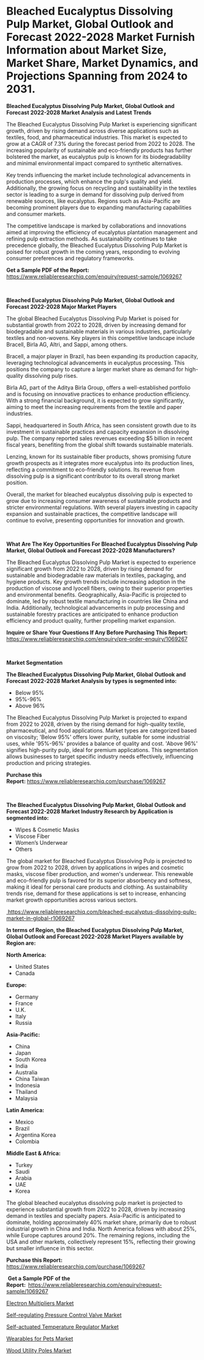 <p><h1>Bleached Eucalyptus Dissolving Pulp Market, Global Outlook and Forecast 2022-2028 Market Furnish Information about Market Size, Market Share, Market Dynamics, and Projections Spanning from 2024 to 2031.</h1></p><p><strong>Bleached Eucalyptus Dissolving Pulp Market, Global Outlook and Forecast 2022-2028 Market Analysis and Latest Trends</strong></p>
<p><p>The Bleached Eucalyptus Dissolving Pulp Market is experiencing significant growth, driven by rising demand across diverse applications such as textiles, food, and pharmaceutical industries. This market is expected to grow at a CAGR of 7.3% during the forecast period from 2022 to 2028. The increasing popularity of sustainable and eco-friendly products has further bolstered the market, as eucalyptus pulp is known for its biodegradability and minimal environmental impact compared to synthetic alternatives.</p><p>Key trends influencing the market include technological advancements in production processes, which enhance the pulp's quality and yield. Additionally, the growing focus on recycling and sustainability in the textiles sector is leading to a surge in demand for dissolving pulp derived from renewable sources, like eucalyptus. Regions such as Asia-Pacific are becoming prominent players due to expanding manufacturing capabilities and consumer markets.</p><p>The competitive landscape is marked by collaborations and innovations aimed at improving the efficiency of eucalyptus plantation management and refining pulp extraction methods. As sustainability continues to take precedence globally, the Bleached Eucalyptus Dissolving Pulp Market is poised for robust growth in the coming years, responding to evolving consumer preferences and regulatory frameworks.</p></p>
<p><strong>Get a Sample PDF of the Report:&nbsp;</strong> <a href="https://www.reliableresearchiq.com/enquiry/request-sample/1069267?utm_campaign=101&utm_medium=2&utm_source=Github&utm_content=ia&utm_term=04122024&utm_id=bleached-eucalyptus-dissolving-pulp-market-global-outlook-and-forecast-2022-2028">https://www.reliableresearchiq.com/enquiry/request-sample/1069267</a></p>
<p>&nbsp;</p>
<p><strong>Bleached Eucalyptus Dissolving Pulp Market, Global Outlook and Forecast 2022-2028 Major Market Players</strong></p>
<p><p>The global Bleached Eucalyptus Dissolving Pulp Market is poised for substantial growth from 2022 to 2028, driven by increasing demand for biodegradable and sustainable materials in various industries, particularly textiles and non-wovens. Key players in this competitive landscape include Bracell, Birla AG, Altri, and Sappi, among others.</p><p>Bracell, a major player in Brazil, has been expanding its production capacity, leveraging technological advancements in eucalyptus processing. This positions the company to capture a larger market share as demand for high-quality dissolving pulp rises.</p><p>Birla AG, part of the Aditya Birla Group, offers a well-established portfolio and is focusing on innovative practices to enhance production efficiency. With a strong financial background, it is expected to grow significantly, aiming to meet the increasing requirements from the textile and paper industries.</p><p>Sappi, headquartered in South Africa, has seen consistent growth due to its investment in sustainable practices and capacity expansion in dissolving pulp. The company reported sales revenues exceeding $5 billion in recent fiscal years, benefiting from the global shift towards sustainable materials.</p><p>Lenzing, known for its sustainable fiber products, shows promising future growth prospects as it integrates more eucalyptus into its production lines, reflecting a commitment to eco-friendly solutions. Its revenue from dissolving pulp is a significant contributor to its overall strong market position.</p><p>Overall, the market for bleached eucalyptus dissolving pulp is expected to grow due to increasing consumer awareness of sustainable products and stricter environmental regulations. With several players investing in capacity expansion and sustainable practices, the competitive landscape will continue to evolve, presenting opportunities for innovation and growth.</p></p>
<p>&nbsp;</p>
<p><strong>What Are The Key Opportunities For Bleached Eucalyptus Dissolving Pulp Market, Global Outlook and Forecast 2022-2028 Manufacturers?</strong></p>
<p><p>The Bleached Eucalyptus Dissolving Pulp Market is expected to experience significant growth from 2022 to 2028, driven by rising demand for sustainable and biodegradable raw materials in textiles, packaging, and hygiene products. Key growth trends include increasing adoption in the production of viscose and lyocell fibers, owing to their superior properties and environmental benefits. Geographically, Asia-Pacific is projected to dominate, led by robust textile manufacturing in countries like China and India. Additionally, technological advancements in pulp processing and sustainable forestry practices are anticipated to enhance production efficiency and product quality, further propelling market expansion.</p></p>
<p><strong>Inquire or Share Your Questions If Any Before Purchasing This Report:</strong> <a href="https://www.reliableresearchiq.com/enquiry/pre-order-enquiry/1069267?utm_campaign=101&utm_medium=2&utm_source=Github&utm_content=ia&utm_term=04122024&utm_id=bleached-eucalyptus-dissolving-pulp-market-global-outlook-and-forecast-2022-2028">https://www.reliableresearchiq.com/enquiry/pre-order-enquiry/1069267</a></p>
<p>&nbsp;</p>
<p><strong>Market Segmentation</strong></p>
<p><strong>The Bleached Eucalyptus Dissolving Pulp Market, Global Outlook and Forecast 2022-2028 Market Analysis by types is segmented into:</strong></p>
<p><ul><li>Below 95%</li><li>95%-96%</li><li>Above 96%</li></ul></p>
<p><p>The Bleached Eucalyptus Dissolving Pulp Market is projected to expand from 2022 to 2028, driven by the rising demand for high-quality textile, pharmaceutical, and food applications. Market types are categorized based on viscosity; 'Below 95%' offers lower purity, suitable for some industrial uses, while '95%-96%' provides a balance of quality and cost. 'Above 96%' signifies high-purity pulp, ideal for premium applications. This segmentation allows businesses to target specific industry needs effectively, influencing production and pricing strategies.</p></p>
<p><strong>Purchase this Report:&nbsp;</strong><a href="https://www.reliableresearchiq.com/purchase/1069267?utm_campaign=101&utm_medium=2&utm_source=Github&utm_content=ia&utm_term=04122024&utm_id=bleached-eucalyptus-dissolving-pulp-market-global-outlook-and-forecast-2022-2028">https://www.reliableresearchiq.com/purchase/1069267</a></p>
<p>&nbsp;</p>
<p><strong>The Bleached Eucalyptus Dissolving Pulp Market, Global Outlook and Forecast 2022-2028 Market Industry Research by Application is segmented into:</strong></p>
<p><ul><li>Wipes & Cosmetic Masks</li><li>Viscose Fiber</li><li>Women’s Underwear</li><li>Others</li></ul></p>
<p><p>The global market for Bleached Eucalyptus Dissolving Pulp is projected to grow from 2022 to 2028, driven by applications in wipes and cosmetic masks, viscose fiber production, and women's underwear. This renewable and eco-friendly pulp is favored for its superior absorbency and softness, making it ideal for personal care products and clothing. As sustainability trends rise, demand for these applications is set to increase, enhancing market growth opportunities across various sectors.</p></p>
<p><a href="https://www.reliableresearchiq.com/bleached-eucalyptus-dissolving-pulp-market-in-global-r1069267?utm_campaign=101&utm_medium=2&utm_source=Github&utm_content=ia&utm_term=04122024&utm_id=bleached-eucalyptus-dissolving-pulp-market-global-outlook-and-forecast-2022-2028">&nbsp;https://www.reliableresearchiq.com/bleached-eucalyptus-dissolving-pulp-market-in-global-r1069267</a></p>
<p><strong>In terms of Region, the Bleached Eucalyptus Dissolving Pulp Market, Global Outlook and Forecast 2022-2028 Market Players available by Region are:</strong></p>
<p>
    <p> <strong> North America: </strong>
        <ul>
            <li>United States</li>
            <li>Canada</li>
        </ul>
        </p> 
    <p> <strong> Europe: </strong>
        <ul>
            <li>Germany</li>
            <li>France</li>
            <li>U.K.</li>
            <li>Italy</li>
            <li>Russia</li>
        </ul>
        </p> 
    <p> <strong> Asia-Pacific: </strong>
        <ul>
            <li>China</li>
            <li>Japan</li>
            <li>South Korea</li>
            <li>India</li>
            <li>Australia</li>
            <li>China Taiwan</li>
            <li>Indonesia</li>
            <li>Thailand</li>
            <li>Malaysia</li>
        </ul>
        </p> 
    <p> <strong> Latin America: </strong>
        <ul>
            <li>Mexico</li>
            <li>Brazil</li>
            <li>Argentina Korea</li>
            <li>Colombia</li>
        </ul>
        </p> 
    <p> <strong> Middle East & Africa: </strong>
        <ul>
            <li>Turkey</li>
            <li>Saudi</li>
            <li>Arabia</li>
            <li>UAE</li>
            <li>Korea</li>
        </ul>
    </p>
    </p>
<p><p>The global bleached eucalyptus dissolving pulp market is projected to experience substantial growth from 2022 to 2028, driven by increasing demand in textiles and specialty papers. Asia-Pacific is anticipated to dominate, holding approximately 40% market share, primarily due to robust industrial growth in China and India. North America follows with about 25%, while Europe captures around 20%. The remaining regions, including the USA and other markets, collectively represent 15%, reflecting their growing but smaller influence in this sector.</p></p>
<p><strong>Purchase this Report: </strong><a href="https://www.reliableresearchiq.com/purchase/1069267?utm_campaign=101&utm_medium=2&utm_source=Github&utm_content=ia&utm_term=04122024&utm_id=bleached-eucalyptus-dissolving-pulp-market-global-outlook-and-forecast-2022-2028">https://www.reliableresearchiq.com/purchase/1069267</a></p>
<p>&nbsp;<strong>Get a Sample PDF of the Report:&nbsp;&nbsp;</strong><a href="https://www.reliableresearchiq.com/enquiry/request-sample/1069267?utm_campaign=101&utm_medium=2&utm_source=Github&utm_content=ia&utm_term=04122024&utm_id=bleached-eucalyptus-dissolving-pulp-market-global-outlook-and-forecast-2022-2028">https://www.reliableresearchiq.com/enquiry/request-sample/1069267</a></p>
<p><strong></strong></p>
<p><p><a href="https://www.linkedin.com/pulse/electron-multipliers-market-research-sales-establishments-l9yge?utm_campaign=101&utm_medium=2&utm_source=Github&utm_content=ia&utm_term=04122024&utm_id=bleached-eucalyptus-dissolving-pulp-market-global-outlook-and-forecast-2022-2028">Electron Multipliers Market</a></p><p><a href="https://issuu.com/reportprime-2/docs/self-regulating-pressure-control-valve-market-size?utm_campaign=101&utm_medium=2&utm_source=Github&utm_content=ia&utm_term=04122024&utm_id=bleached-eucalyptus-dissolving-pulp-market-global-outlook-and-forecast-2022-2028">Self-regulating Pressure Control Valve Market</a></p><p><a href="https://issuu.com/reportprime-2/docs/self-actuated-temperature-regulator-market-size-20?utm_campaign=101&utm_medium=2&utm_source=Github&utm_content=ia&utm_term=04122024&utm_id=bleached-eucalyptus-dissolving-pulp-market-global-outlook-and-forecast-2022-2028">Self-actuated Temperature Regulator Market</a></p><p><a href="https://www.linkedin.com/pulse/strategic-market-insights-navigating-global-wearables-w8frf?utm_campaign=101&utm_medium=2&utm_source=Github&utm_content=ia&utm_term=04122024&utm_id=bleached-eucalyptus-dissolving-pulp-market-global-outlook-and-forecast-2022-2028">Wearables for Pets Market</a></p><p><a href="https://www.linkedin.com/pulse/global-wood-utility-poles-market-size-trends-analysis-regional-hbxze?utm_campaign=101&utm_medium=2&utm_source=Github&utm_content=ia&utm_term=04122024&utm_id=bleached-eucalyptus-dissolving-pulp-market-global-outlook-and-forecast-2022-2028">Wood Utility Poles Market</a></p></p>